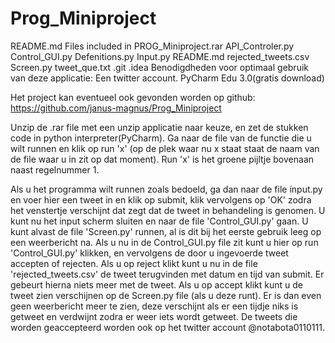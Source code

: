 # Prog_Miniproject
README.md
Files included in PROG_Miniproject.rar
API_Controler.py
Control_GUI.py
Defenitions.py
Input.py
README.md
rejected_tweets.csv
Screen.py
tweet_que.txt
.git
.idea
Benodigdheden voor optimaal gebruik van deze applicatie:
Een twitter account.
PyCharm Edu 3.0(gratis download)

Het project kan eventueel ook gevonden worden op github: https://github.com/janus-magnus/Prog_Miniproject


Unzip de .rar file met een unzip applicatie naar keuze, en zet de stukken code in python interpreter(PyCharm).
Ga naar de file van de functie die u wilt runnen en klik op run 'x' (op de plek waar nu x staat staat de naam van de file waar u in zit op dat moment).
Run 'x' is het groene pijltje bovenaan naast regelnummer 1.

Als u het programma wilt runnen zoals bedoeld, ga dan naar de file ínput.py en voer hier een tweet in en klik op submit,
klik vervolgens op 'OK' zodra het venstertje verschijnt dat zegt dat de tweet in behandeling is genomen.
U kunt nu het input scherm sluiten en naar de file 'Control_GUI.py' gaan.
U kunt alvast de file 'Screen.py' runnen, al is dit bij het eerste gebruik leeg op een weerbericht na.
Als u nu in de Control_GUI.py file zit kunt u hier op run 'Control_GUI.py' klikken, en vervolgens de door u ingevoerde tweet accepten of rejecten.
Als u op reject klikt kunt u nu in de file 'rejected_tweets.csv' de tweet terugvinden met datum en tijd van submit.
Er gebeurt hierna niets meer met de tweet. Als u op accept klikt kunt u de tweet zien verschijnen op de Screen.py file (als u deze runt).
Er is dan even geen weerbericht meer te zien, deze verschijnt als er een tijdje niks is getweet en verdwijnt zodra er weer iets wordt getweet.
De tweets die worden geaccepteerd worden ook op het twitter account @notabota0110111.
